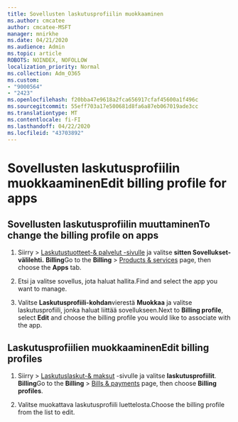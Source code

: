 ```yaml
---
title: Sovellusten laskutusprofiilin muokkaaminen
ms.author: cmcatee
author: cmcatee-MSFT
manager: mnirkhe
ms.date: 04/21/2020
ms.audience: Admin
ms.topic: article
ROBOTS: NOINDEX, NOFOLLOW
localization_priority: Normal
ms.collection: Adm_O365
ms.custom:
- "9000564"
- "2423"
ms.openlocfilehash: f20bba47e9618a2fca656917cfaf45600a1f496c
ms.sourcegitcommit: 55eff703a17e500681d8fa6a87eb067019ade3cc
ms.translationtype: MT
ms.contentlocale: fi-FI
ms.lasthandoff: 04/22/2020
ms.locfileid: "43703892"
---
```

# <a name="edit-billing-profile-for-apps"></a><span data-ttu-id="6638d-102">Sovellusten laskutusprofiilin muokkaaminen</span><span class="sxs-lookup"><span data-stu-id="6638d-102">Edit billing profile for apps</span></span>

## <a name="to-change-the-billing-profile-on-apps"></a><span data-ttu-id="6638d-103">Sovellusten laskutusprofiilin muuttaminen</span><span class="sxs-lookup"><span data-stu-id="6638d-103">To change the billing profile on apps</span></span>

1. <span data-ttu-id="6638d-104">Siirry > [Laskutustuotteet-& palvelut -sivulle](https://go.microsoft.com/fwlink/p/?linkid=842054) ja valitse **sitten Sovellukset-välilehti.** **Billing**</span><span class="sxs-lookup"><span data-stu-id="6638d-104">Go to the **Billing** > [Products & services](https://go.microsoft.com/fwlink/p/?linkid=842054) page, then choose the **Apps** tab.</span></span>

2. <span data-ttu-id="6638d-105">Etsi ja valitse sovellus, jota haluat hallita.</span><span class="sxs-lookup"><span data-stu-id="6638d-105">Find and select the app you want to manage.</span></span>  

3. <span data-ttu-id="6638d-106">Valitse **Laskutusprofiili-kohdan**vierestä **Muokkaa** ja valitse laskutusprofiili, jonka haluat liittää sovellukseen.</span><span class="sxs-lookup"><span data-stu-id="6638d-106">Next to **Billing profile**, select **Edit** and choose the billing profile you would like to associate with the app.</span></span>

## <a name="edit-billing-profiles"></a><span data-ttu-id="6638d-107">Laskutusprofiilien muokkaaminen</span><span class="sxs-lookup"><span data-stu-id="6638d-107">Edit billing profiles</span></span>

1. <span data-ttu-id="6638d-108">Siirry > [Laskutuslaskut-& maksut](https://go.microsoft.com/fwlink/p/?linkid=848039) -sivulle ja valitse **laskutusprofiilit**. **Billing**</span><span class="sxs-lookup"><span data-stu-id="6638d-108">Go to the **Billing** > [Bills & payments](https://go.microsoft.com/fwlink/p/?linkid=848039) page, then choose **Billing profiles**.</span></span>

2. <span data-ttu-id="6638d-109">Valitse muokattava laskutusprofiili luettelosta.</span><span class="sxs-lookup"><span data-stu-id="6638d-109">Choose the billing profile from the list to edit.</span></span>